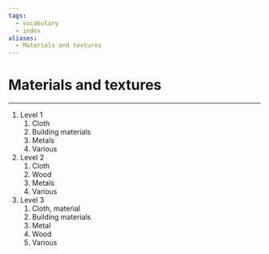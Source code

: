 ```yaml
---
tags:
  - vocabulary
  - index
aliases:
  - Materials and textures
---
```

# Materials and textures
---
1. Level 1
	1. Cloth
	2. Building materials
	3. Metals
	4. Various
2. Level 2
	1. Cloth
	2. Wood
	3. Metals
	4. Various
3. Level 3
	1. Cloth, material
	2. Building materials
	3. Metal
	4. Wood
	5. Various